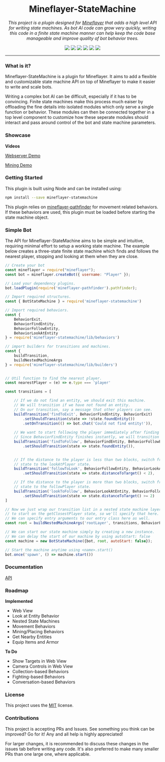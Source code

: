<h1 align="center">Mineflayer-StateMachine</h1>
<p align="center"><i>This project is a plugin designed for <a href="https://github.com/PrismarineJS/mineflayer">Mineflayer</a> that adds a high level API for writing state machines. As bot AI code can grow very quickly, writing this code in a finite state machine manner can help keep the code base manageable and improve quality of bot behavior trees.</i></p>

<p align="center">
  <img src="https://github.com/PrismarineJS/mineflayer-statemachine/workflows/Build/badge.svg" />
  <img src="https://img.shields.io/npm/v/mineflayer-statemachine" />
  <img src="https://img.shields.io/github/repo-size/PrismarineJS/mineflayer-statemachine" />
  <img src="https://img.shields.io/npm/dm/mineflayer-statemachine" />
  <img src="https://img.shields.io/github/contributors/PrismarineJS/mineflayer-statemachine" />
  <img src="https://img.shields.io/github/license/PrismarineJS/mineflayer-statemachine" />
</p>

---

### What is it?

Mineflayer-StateMachine is a plugin for Mineflayer. It aims to add a flexible and customizable state machine API on top of Mineflayer to make it easier to write and scale bots.

Writing a complex bot AI can be difficult, especially if it has to be convincing. Finite state machines make this process much eaiser by offloading the fine details into isolated modules which only serve a single function or behavior. These modules can then be connected together in a top level component to customize how these seperate modules should interact and pass around control of the bot and state machine parameters.

### Showcase

**Videos**

[Webserver Demo](https://www.youtube.com/watch?v=ZWMrJJ_RKu8)

[Mining Demo](https://www.youtube.com/watch?v=aC-l0Buy0MY)

### Getting Started

This plugin is built using Node and can be installed using:
```bash
npm install --save mineflayer-statemachine
```

This plugin relies on [mineflayer-pathfinder](https://github.com/Karang/mineflayer-pathfinder) for movement related behaviors. If these behaviors are used, this plugin must be loaded before starting the state machine object.

### Simple Bot

The API for Mineflayer-StateMachine aims to be simple and intuitive, requiring minimal effort to setup a working state machine. The example below creates a three-state finite state machine which finds and follows the nearest player, stopping and looking at them when they are close.

```js
// Create your bot
const mineflayer = require("mineflayer");
const bot = mineflayer.createBot({ username: "Player" });

// Load your dependency plugins.
bot.loadPlugin(require('mineflayer-pathfinder').pathfinder);

// Import required structures.
const { BotStateMachine } = require('mineflayer-statemachine')

// Import required behaviors.
const {
    BehaviorExit,
    BehaviorFindEntity,
    BehaviorFollowEntity,
    BehaviorLookAtEntity
} = require('mineflayer-statemachine/lib/behaviors')

// import builders for transitions and machines.
const {
    buildTransition,
    buildNestedMachineArgs
} = require('mineflayer-statemachine/lib/builders')
    

// Util function to find the nearest player.
const nearestPlayer = (e) => e.type === 'player'

const transitions = [

    // If we do not find an entity, we should exit this machine.
    // We will transition if we have not found an entity.
    // On our transition, say a message that other players can see.
    buildTransition('findToExit', BehaviorFindEntity, BehaviorExit)
        .setShouldTransition(state => !state.foundEntity())
        .setOnTransition(() => bot.chat('Could not find entity!')),
    
    // We want to start following the player immediately after finding them.
    // Since BehaviorFindEntity finishes instantly, we will transition almost immediately.
    buildTransition('findToFollow', BehaviorFindEntity, BehaviorFollowEntity)
        .setShouldTransition(state => state.foundEntity()),
    

    // If the distance to the player is less than two blocks, switch from the followPlayer
    // state to the lookAtPlayer state.
    buildTransition('followToLook', BehaviorFollowEntity, BehaviorLookAtEntity)
        .setShouldTransition(state => state.distanceToTarget() < 2),

    // If the distance to the player is more than two blocks, switch from the lookAtPlayer
    // state to the followPlayer state.
    buildTransition('lookToFollow', BehaviorLookAtEntity, BehaviorFollowEntity)
        .setShouldTransition(state => state.distanceToTarget() >= 2)
]

// Now we just wrap our transition list in a nested state machine layer. We want the bot
// to start on the getClosestPlayer state, so we'll specify that here.
// We can specify entry arguments to our entry class here as well.
const root = buildNestedMachineArgs('rootLayer', transitions, BehaviorFindEntity, [nearestPlayer], BehaviorExit)

// We can start our state machine simply by creating a new instance.
// We can delay the start of our machine by using autoStart: false
const machine = new BotStateMachine({bot, root, autoStart: false});

// Start the machine anytime using <name>.start()
bot.once('spawn', () => machine.start())

```

### Documentation

[API](https://PrismarineJS.github.io/mineflayer-statemachine/docs/api)

### Roadmap

**Implemented**
* Web View
* Look at Entity Behavior
* Nested State Machines
* Movement Behaviors
* Mining/Placing Behaviors
* Get Nearby Entities
* Equip Items and Armor

**To Do**
* Show Targets in Web View
* Camera Controls in Web View
* Collection-based Behaviors
* Fighting-based Behaviors
* Conversation-based Behaviors

### License

This project uses the [MIT](https://github.com/PrismarineJS/mineflayer-statemachine/blob/master/LICENSE) license.

### Contributions

This project is accepting PRs and Issues. See something you think can be improved? Go for it! Any and all help is highly appreciated!

For larger changes, it is recommended to discuss these changes in the issues tab before writing any code. It's also preferred to make many smaller PRs than one large one, where applicable.
